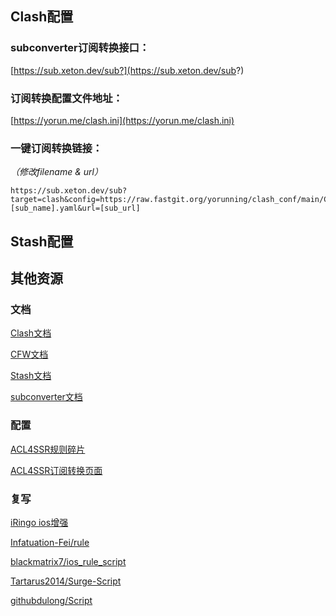 ## Clash配置

### subconverter订阅转换接口：

[https://sub.xeton.dev/sub?](https://sub.xeton.dev/sub?)

### 订阅转换配置文件地址：

[https://yorun.me/clash.ini](https://yorun.me/clash.ini)

### 一键订阅转换链接：

*（修改filename & url）*
```
https://sub.xeton.dev/sub?target=clash&config=https://raw.fastgit.org/yorunning/clash_conf/main/Clash/clash.ini&emoji=true&filename=[sub_name].yaml&url=[sub_url]
```

## Stash配置


## 其他资源

### 文档
[Clash文档](https://lancellc.gitbook.io/clash/)

[CFW文档](https://docs.cfw.lbyczf.com/)

[Stash文档](https://stash.wiki/)

[subconverter文档](https://github.com/tindy2013/subconverter/blob/master/README-cn.md)

### 配置
[ACL4SSR规则碎片](https://github.com/ACL4SSR/ACL4SSR/tree/master/Clash)

[ACL4SSR订阅转换页面](https://acl4ssr-sub.github.io/)

### 复写
[iRingo ios增强](https://github.com/VirgilClyne/iRingo)

[Infatuation-Fei/rule](https://github.com/Infatuation-Fei/rule)

[blackmatrix7/ios_rule_script](https://github.com/blackmatrix7/ios_rule_script)

[Tartarus2014/Surge-Script](https://github.com/Tartarus2014/Surge-Script)

[githubdulong/Script](https://github.com/githubdulong/Script)